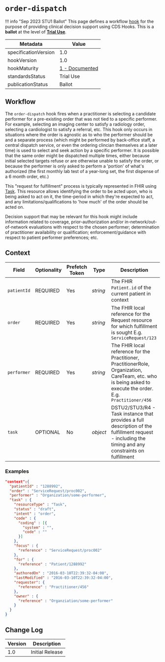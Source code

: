 # `order-dispatch`

!!! info "Sep 2023 STU1 Ballot"
	This page defines a workflow [hook](../../specification/current/#hooks) for the purpose of providing clinical decision support using CDS Hooks. This is a **ballot** at the level of **[Trial Use](http://hl7.org/fhir/versions.html#std-processs)**.

| Metadata | Value
| ---- | ----
| specificationVersion | 1.0
| hookVersion | 1.0
| hookMaturity | [1 - Documented](../../specification/1.0/#hook-maturity-model)
| standardsStatus | Trial Use
| publicationStatus | Ballot


## Workflow

The `order-dispatch` hook fires when a practitioner is selecting a candidate performer for a pre-existing order that was not tied to a specific performer.  For example, selecting an imaging center to satisfy a radiology order, selecting a cardiologist to satisfy a referral, etc.  This hook only occurs in situations where the order is agnostic as to who the performer should be and a separate process (which might be performed by back-office staff, a central dispatch service, or even the ordering clincian themselves at a later time) is used to select and seek action by a specific performer.  It is possible that the same order might be dispatched multiple times, either because initial selected targets refuse or are otherwise unable to satisfy the order, or because the performer is only asked to perform a 'portion' of what's authorized (the first monthly lab test of a year-long set, the first dispense of a 6 month order, etc.)

This "request for fulfillment" process is typically represented in FHIR using [Task](http://hl7.org/fhir/task.html).  This resource allows identifying the order to be acted upon, who is being asked to act on it, the time-period in which they're expected to act, and any limitations/qualifications to 'how much' of the order should be acted on.

Decision support that may be relevant for this hook might include information related to coverage, prior-authorization and/or in-network/out-of-network evaluations with respect to the chosen performer; determination of practitioner availability or qualification; enforcement/guidance with respect to patient performer preferences; etc.

## Context

Field | Optionality | Prefetch Token | Type | Description
----- | -------- | ---- | ---- | ----
`patientId` | REQUIRED | Yes | *string* |  The FHIR `Patient.id` of the current patient in context
`order` | REQUIRED | Yes | *string* |  The FHIR local reference for the Request resource for which fulfillment is sought  E.g. `ServiceRequest/123`
`performer` | REQUIRED | Yes | *string* |  The FHIR local reference for the Practitioner, PractitionerRole, Organization, CareTeam, etc. who is being asked to execute the order.  E.g. `Practitioner/456`
`task` | OPTIONAL | No | *object* | DSTU2/STU3/R4 - Task instance that provides a full description of the fulfillment request - including the timing and any constraints on fulfillment

### Examples

```json
"context":{
  "patientId" : "1288992",
  "order" : "ServiceRequest/proc002",
  "performer" : "Organization/some-performer",
  "task" : {
    "resourceType" : "Task",
    "status" : "draft",
    "intent" : "order",
    "code" : {
      "coding" : [{
        "system" : "",
        "code" : ""
      }]
    },
    "focus" : {
      "reference" : "ServiceRequest/proc002"
    },
    "for" : {
      "reference" : "Patient/1288992"
    },
    "authoredOn" : "2016-03-10T22:39:32-04:00",
    "lastModified" : "2016-03-10T22:39:32-04:00",
    "requester": {
      "reference" : "Practitioner/456"
    },
    "owner" : {
      "reference" : "Organziation/some-performer"
    }
  }
}
```

## Change Log

Version | Description
---- | ----
1.0 | Initial Release